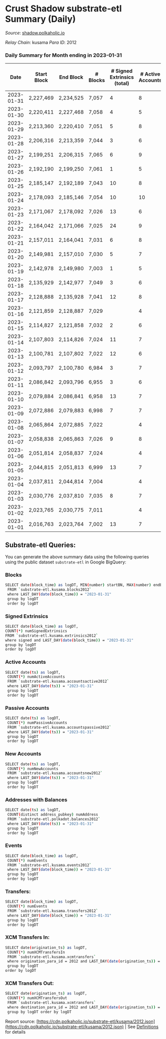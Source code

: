 # Crust Shadow substrate-etl Summary (Daily)

_Source_: [shadow.polkaholic.io](https://shadow.polkaholic.io)

*Relay Chain*: kusama
*Para ID*: 2012



### Daily Summary for Month ending in 2023-01-31


| Date | Start Block | End Block | # Blocks | # Signed Extrinsics (total) | # Active Accounts | # Passive | # New | # Addresses with Balances | # Events | # Transfers | # XCM Transfers In | # XCM Transfers Out | Issues | 
| ---- | ----------- | --------- | -------- | --------------------------- | ----------------- | --------- | ----- | ------------------------- | -------- | ----------- | ------------------ | ------------------- | ------ |
| 2023-01-31 | 2,227,469 | 2,234,525 | 7,057 | 4 | 8 | 2 |  | 1,728 | 14,148 | 4 ($220.96) | 1 ($69.59) | 1 ($74.84) |  |
| 2023-01-30 | 2,220,411 | 2,227,468 | 7,058 | 4 | 5 | 1 |  | 1,728 | 14,142 | 4 ($772.86) |   |   |  |
| 2023-01-29 | 2,213,360 | 2,220,410 | 7,051 | 5 | 8 | 2 |  | 1,728 | 14,147 | 5 ($539.23) | 2 ($46.81) |   |  |
| 2023-01-28 | 2,206,316 | 2,213,359 | 7,044 | 3 | 6 | 2 | 1 | 1,728 | 14,118 | 3 ($316.80) | 2 ($120.28) | 1 ($42.69) |  |
| 2023-01-27 | 2,199,251 | 2,206,315 | 7,065 | 6 | 9 | 2 | 1 | 1,727 | 14,177 | 5 ($52.96) |   | 2 ($19.46) |  |
| 2023-01-26 | 2,192,190 | 2,199,250 | 7,061 | 1 | 5 | 1 |  | 1,726 | 14,130 | 1 ($6.07) |   |   |  |
| 2023-01-25 | 2,185,147 | 2,192,189 | 7,043 | 10 | 8 | 4 | 3 | 1,726 | 14,157 | 9 ($382.83) |   |   |  |
| 2023-01-24 | 2,178,093 | 2,185,146 | 7,054 | 10 | 10 | 4 | 1 | 1,724 | 14,181 | 5 ($124.54) | 1 ($184.45) | 2 ($35.41) |  |
| 2023-01-23 | 2,171,067 | 2,178,092 | 7,026 | 13 | 6 | 2 |  | 1,723 | 14,142 | 12 ($694.23) |   | 5 ($343.60) |  |
| 2023-01-22 | 2,164,042 | 2,171,066 | 7,025 | 24 | 9 | 1 | 1 | 1,723 | 14,222 | 24 ($2,581.90) |   | 12 ($1,348.28) |  |
| 2023-01-21 | 2,157,011 | 2,164,041 | 7,031 | 6 | 8 | 1 |  | 1,722 | 14,119 | 6 ($311.19) | 3  |   |  |
| 2023-01-20 | 2,149,981 | 2,157,010 | 7,030 | 5 | 7 | 1 | 1 | 1,722 | 14,112 | 5 ($236.94) | 4 ($117.66) |   |  |
| 2023-01-19 | 2,142,978 | 2,149,980 | 7,003 | 1 | 5 | 1 |  | 1,721 | 14,016 | 1 ($112.05) |   | 1 ($112.05) |  |
| 2023-01-18 | 2,135,929 | 2,142,977 | 7,049 | 3 | 6 | 2 | 1 | 1,721 | 14,121 | 2 ($0.43) |   |   |  |
| 2023-01-17 | 2,128,888 | 2,135,928 | 7,041 | 12 | 8 | 209 |  | 1,721 | 14,590 | 220 ($764.11) | 2 ($138.99) | 5 ($273.77) |  |
| 2023-01-16 | 2,121,859 | 2,128,887 | 7,029 |  | 4 |  |  | 1,721 | 14,060 |   |   |   |  |
| 2023-01-15 | 2,114,827 | 2,121,858 | 7,032 | 2 | 6 | 1 |  | 1,721 | 14,085 | 2 ($110.48) |   | 1 ($55.24) |  |
| 2023-01-14 | 2,107,803 | 2,114,826 | 7,024 | 11 | 7 | 1 |  | 1,721 | 14,130 | 10 ($568.77) | 1 ($56.72) | 4 ($225.89) |  |
| 2023-01-13 | 2,100,781 | 2,107,802 | 7,022 | 12 | 6 | 1 | 1 | 1,721 | 14,135 | 12 ($679.35) | 1 ($398.45) | 6 ($339.67) |  |
| 2023-01-12 | 2,093,797 | 2,100,780 | 6,984 | 3 | 7 | 2 |  | 1,720 | 13,999 | 3 ($112.62) | 2 ($3.41) | 1 ($99.29) |  |
| 2023-01-11 | 2,086,842 | 2,093,796 | 6,955 | 3 | 6 | 2 | 1 | 1,720 | 13,934 | 3 ($128.60) |   | 1 ($55.91) |  |
| 2023-01-10 | 2,079,884 | 2,086,841 | 6,958 | 13 | 7 | 1 |  | 1,719 | 14,016 | 12 ($654.02) | 2 ($0.24) | 7 ($326.99) |  |
| 2023-01-09 | 2,072,886 | 2,079,883 | 6,998 | 7 | 7 | 3 | 2 | 1,719 | 14,059 | 7 ($291.43) | 2 ($60.00) | 4 ($170.89) |  |
| 2023-01-08 | 2,065,864 | 2,072,885 | 7,022 |  | 4 |  |  | 1,717 | 14,046 |   |   |   |  |
| 2023-01-07 | 2,058,838 | 2,065,863 | 7,026 | 9 | 8 | 1 | 1 | 1,717 | 14,117 | 7 ($335.90) | 1 ($74.38) | 3 ($167.93) |  |
| 2023-01-06 | 2,051,814 | 2,058,837 | 7,024 |  | 4 |  |  | 1,716 | 14,053 |   | 1 ($86.68) |   |  |
| 2023-01-05 | 2,044,815 | 2,051,813 | 6,999 | 13 | 7 | 1 |  | 1,716 | 14,113 | 12 ($707.45) | 6 ($353.72) |   |  |
| 2023-01-04 | 2,037,811 | 2,044,814 | 7,004 |  | 4 |  |  | 1,716 | 14,010 |   |   |   |  |
| 2023-01-03 | 2,030,776 | 2,037,810 | 7,035 | 8 | 7 | 1 |  | 1,716 | 14,132 | 8 ($214.70) | 1 ($0.26) | 3 ($106.98) |  |
| 2023-01-02 | 2,023,765 | 2,030,775 | 7,011 |  | 4 |  |  | 1,716 | 14,025 |   |   |   |  |
| 2023-01-01 | 2,016,763 | 2,023,764 | 7,002 | 13 | 7 | 1 |  | 1,716 | 14,120 | 13 ($641.34) | 6 ($317.00) |   |  |

## Substrate-etl Queries:
You can generate the above summary data using the following queries using the public dataset `substrate-etl` in Google BigQuery:

### Blocks
```bash
SELECT date(block_time) as logDT, MIN(number) startBN, MAX(number) endBN, COUNT(*) numBlocks 
 FROM `substrate-etl.kusama.blocks2012`  
 where LAST_DAY(date(block_time)) = "2023-01-31" 
 group by logDT 
 order by logDT
```

### Signed Extrinsics
```bash
SELECT date(block_time) as logDT, 
COUNT(*) numSignedExtrinsics 
FROM `substrate-etl.kusama.extrinsics2012`  
where signed and LAST_DAY(date(block_time)) = "2023-01-31" 
group by logDT 
order by logDT
```

### Active Accounts
```bash
SELECT date(ts) as logDT, 
 COUNT(*) numActiveAccounts 
 FROM `substrate-etl.kusama.accountsactive2012` 
 where LAST_DAY(date(ts)) = "2023-01-31" 
 group by logDT 
 order by logDT
```

### Passive Accounts
```bash
SELECT date(ts) as logDT, 
 COUNT(*) numPassiveAccounts 
 FROM `substrate-etl.kusama.accountspassive2012` 
 where LAST_DAY(date(ts)) = "2023-01-31" 
 group by logDT 
 order by logDT
```

### New Accounts
```bash
SELECT date(ts) as logDT, 
 COUNT(*) numNewAccounts 
 FROM `substrate-etl.kusama.accountsnew2012` 
 where LAST_DAY(date(ts)) = "2023-01-31" 
 group by logDT
 order by logDT
```

### Addresses with Balances
```bash
SELECT date(ts) as logDT,
 COUNT(distinct address_pubkey) numAddress 
 FROM `substrate-etl.polkadot.balances2012` 
 where LAST_DAY(date(ts)) = "2023-01-31" 
 group by logDT 
 order by logDT
```

### Events
```bash
SELECT date(block_time) as logDT, 
 COUNT(*) numEvents 
 FROM `substrate-etl.kusama.events2012` 
 where LAST_DAY(date(block_time)) = "2023-01-31" 
 group by logDT 
 order by logDT
```

### Transfers:
```bash
SELECT date(block_time) as logDT, 
 COUNT(*) numEvents 
 FROM `substrate-etl.kusama.transfers2012` 
 where LAST_DAY(date(block_time)) = "2023-01-31" 
 group by logDT 
 order by logDT
```

### XCM Transfers In:
```bash
SELECT date(origination_ts) as logDT, 
 COUNT(*) numXCMTransfersIn 
 FROM `substrate-etl.kusama.xcmtransfers` 
 where origination_para_id = 2012 and LAST_DAY(date(origination_ts)) = "2023-01-31" 
 group by logDT 
order by logDT
```

### XCM Transfers Out:
```bash
SELECT date(origination_ts) as logDT, 
 COUNT(*) numXCMTransfersOut 
 FROM `substrate-etl.kusama.xcmtransfers` 
 where destination_para_id = 2012 and LAST_DAY(date(origination_ts)) = "2023-01-31" 
 group by logDT order by logDT
```


Report source: [https://cdn.polkaholic.io/substrate-etl/kusama/2012.json](https://cdn.polkaholic.io/substrate-etl/kusama/2012.json) | See [Definitions](/DEFINITIONS.md) for details
